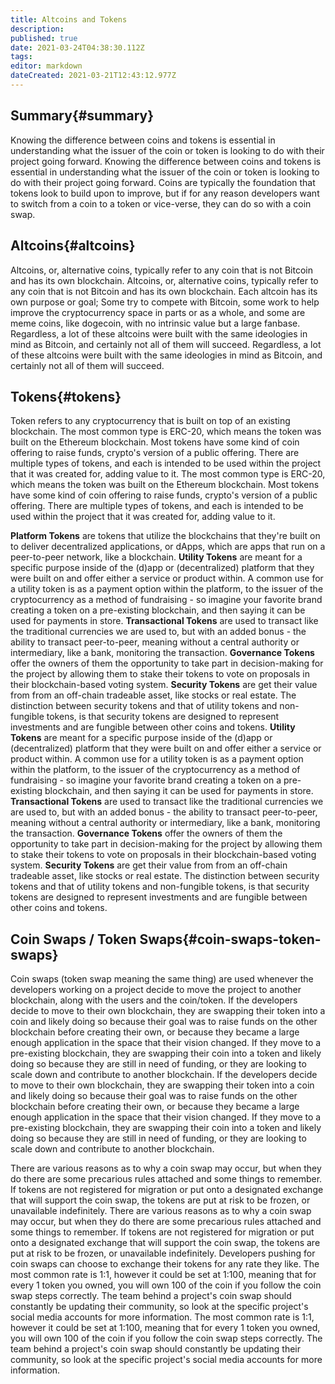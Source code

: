 ```yaml
---
title: Altcoins and Tokens
description:
published: true
date: 2021-03-24T04:38:30.112Z
tags:
editor: markdown
dateCreated: 2021-03-21T12:43:12.977Z
---
```


## Summary{#summary}

Knowing the difference between coins and tokens is essential in understanding what the issuer of the coin or token is looking to do with their project going forward. Knowing the difference between coins and tokens is essential in understanding what the issuer of the coin or token is looking to do with their project going forward. Coins are typically the foundation that tokens look to build upon to improve, but if for any reason developers want to switch from a coin to a token or vice-verse, they can do so with a coin swap.

## Altcoins{#altcoins}

Altcoins, or, alternative coins, typically refer to any coin that is not Bitcoin and has its own blockchain. Altcoins, or, alternative coins, typically refer to any coin that is not Bitcoin and has its own blockchain. Each altcoin has its own purpose or goal; Some try to compete with Bitcoin, some work to help improve the cryptocurrency space in parts or as a whole, and some are meme coins, like dogecoin, with no intrinsic value but a large fanbase. Regardless, a lot of these altcoins were built with the same ideologies in mind as Bitcoin, and certainly not all of them will succeed. Regardless, a lot of these altcoins were built with the same ideologies in mind as Bitcoin, and certainly not all of them will succeed.

## Tokens{#tokens}

Token refers to any cryptocurrency that is built on top of an existing blockchain. The most common type is ERC-20, which means the token was built on the Ethereum blockchain. Most tokens have some kind of coin offering to raise funds, crypto's version of a public offering. There are multiple types of tokens, and each is intended to be used within the project that it was created for, adding value to it. The most common type is ERC-20, which means the token was built on the Ethereum blockchain. Most tokens have some kind of coin offering to raise funds, crypto's version of a public offering. There are multiple types of tokens, and each is intended to be used within the project that it was created for, adding value to it.

**Platform Tokens** are tokens that utilize the blockchains that they're built on to deliver decentralized applications, or dApps, which are apps that run on a peer-to-peer network, like a blockchain. **Utility Tokens** are meant for a specific purpose inside of the (d)app or (decentralized) platform that they were built on and offer either a service or product within. A common use for a utility token is as a payment option within the platform, to the issuer of the cryptocurrency as a method of fundraising - so imagine your favorite brand creating a token on a pre-existing blockchain, and then saying it can be used for payments in store. **Transactional Tokens** are used to transact like the traditional currencies we are used to, but with an added bonus - the ability to transact peer-to-peer, meaning without a central authority or intermediary, like a bank, monitoring the transaction. **Governance Tokens** offer the owners of them the opportunity to take part in decision-making for the project by allowing them to stake their tokens to vote on proposals in their blockchain-based voting system. **Security Tokens** are get their value from from an off-chain tradeable asset, like stocks or real estate. The distinction between security tokens and that of utility tokens and non-fungible tokens, is that security tokens are designed to represent investments and are fungible between other coins and tokens. **Utility Tokens** are meant for a specific purpose inside of the (d)app or (decentralized) platform that they were built on and offer either a service or product within. A common use for a utility token is as a payment option within the platform, to the issuer of the cryptocurrency as a method of fundraising - so imagine your favorite brand creating a token on a pre-existing blockchain, and then saying it can be used for payments in store. **Transactional Tokens** are used to transact like the traditional currencies we are used to, but with an added bonus - the ability to transact peer-to-peer, meaning without a central authority or intermediary, like a bank, monitoring the transaction. **Governance Tokens** offer the owners of them the opportunity to take part in decision-making for the project by allowing them to stake their tokens to vote on proposals in their blockchain-based voting system. **Security Tokens** are get their value from from an off-chain tradeable asset, like stocks or real estate. The distinction between security tokens and that of utility tokens and non-fungible tokens, is that security tokens are designed to represent investments and are fungible between other coins and tokens.

## Coin Swaps / Token Swaps{#coin-swaps-token-swaps}

Coin swaps (token swap meaning the same thing) are used whenever the developers working on a project decide to move the project to another blockchain, along with the users and the coin/token. If the developers decide to move to their own blockchain, they are swapping their token into a coin and likely doing so because their goal was to raise funds on the other blockchain before creating their own, or because they became a large enough application in the space that their vision changed. If they move to a pre-existing blockchain, they are swapping their coin into a token and likely doing so because they are still in need of funding, or they are looking to scale down and contribute to another blockchain. If the developers decide to move to their own blockchain, they are swapping their token into a coin and likely doing so because their goal was to raise funds on the other blockchain before creating their own, or because they became a large enough application in the space that their vision changed. If they move to a pre-existing blockchain, they are swapping their coin into a token and likely doing so because they are still in need of funding, or they are looking to scale down and contribute to another blockchain.

There are various reasons as to why a coin swap may occur, but when they do there are some precarious rules attached and some things to remember. If tokens are not registered for migration or put onto a designated exchange that will support the coin swap, the tokens are put at risk to be frozen, or unavailable indefinitely. There are various reasons as to why a coin swap may occur, but when they do there are some precarious rules attached and some things to remember. If tokens are not registered for migration or put onto a designated exchange that will support the coin swap, the tokens are put at risk to be frozen, or unavailable indefinitely. Developers pushing for coin swaps can choose to exchange their tokens for any rate they like. The most common rate is 1:1, however it could be set at 1:100, meaning that for every 1 token you owned, you will own 100 of the coin if you follow the coin swap steps correctly. The team behind a project's coin swap should constantly be updating their community, so look at the specific project's social media accounts for more information. The most common rate is 1:1, however it could be set at 1:100, meaning that for every 1 token you owned, you will own 100 of the coin if you follow the coin swap steps correctly. The team behind a project's coin swap should constantly be updating their community, so look at the specific project's social media accounts for more information.